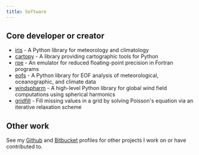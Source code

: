 ```yaml
---
title: Software
---
```


## Core developer or creator

* [iris](http://scitools.org.uk/iris/) -
  A Python library for meteorology and climatology
* [cartopy](http://scitools.org.uk/cartopy/) -
  A library providing cartographic tools for Python
* [rpe](https://rpe.readthedocs.io) -
  An emulator for reduced floating-point precision in Fortran programs
* [eofs](https://ajdawson.github.io/eofs/) -
  A Python library for EOF analysis of meteorological, oceanographic, and climate data
* [windspharm](https://ajdawson.github.io/windspharm/) -
  A high-level Python library for global wind field computations using spherical harmonics
* [gridfill](https://github.com/ajdawson/gridfill/) -
  Fill missing values in a grid by solving Poisson's equation via an iterative relaxation scheme

## Other work

See my [Github](https://github.com/ajdawson) and [Bitbucket](https://bitbucket.org/ajdawson)
profiles for other projects I work on or have contributed to.
